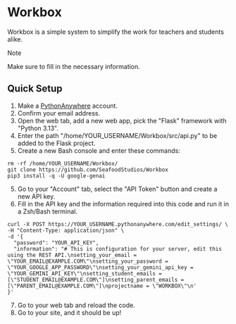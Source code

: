 # Workbox
Workbox is a simple system to simplify the work for teachers and students alike.
> [!NOTE]  
> Make sure to fill in the necessary information.
## Quick Setup
1. Make a [PythonAnywhere](https://www.pythonanywhere.com/pricing/) account.
2. Confirm your email address.
3. Open the web tab, add a new web app, pick the "Flask" framework with "Python 3.13".
4. Enter the path "/home/YOUR_USERNAME/Workbox/src/api.py" to be added to the Flask project.
5. Create a new Bash console and enter these commands:
```
rm -rf /home/YOUR_USERNAME/Workbox/
git clone https://github.com/SeafoodStudios/Workbox
pip3 install -q -U google-genai
```
5. Go to your "Account" tab, select the "API Token" button and create a new API key.
6. Fill in the API key and the information required into this code and run it in a Zsh/Bash terminal.
```
curl -X POST https://YOUR_USERNAME.pythonanywhere.com/edit_settings/ \
-H "Content-Type: application/json" \
-d '{
  "password": "YOUR_API_KEY",
  "information": "# This is configuration for your server, edit this using the REST API.\nsetting_your_email = \"YOUR_EMAIL@EXAMPLE.COM\"\nsetting_your_password = \"YOUR_GOOGLE_APP_PASSWORD\"\nsetting_your_gemini_api_key = \"YOUR_GEMINI_API_KEY\"\nsetting_student_emails = [\"STUDENT_EMAIL@EXAMPLE.COM\"]\nsetting_parent_emails = [\"PARENT_EMAIL@EXAMPLE.COM\"]\nprojectname = \"WORKBOX\"\n'
}'
```
7. Go to your web tab and reload the code.
8. Go to your site, and it should be up!
